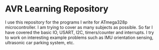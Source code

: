 # AVR Learning Repository

I use this repository for the programs I write for ATmega328p microcontroller. I am trying to cover as many subjects as possible. So far I have covered the basic IO, USART, I2C, timers/counter and interrupts. I try to work on interesting example problems such as IMU orientation sensing, ultrasonic car parking system, etc.
